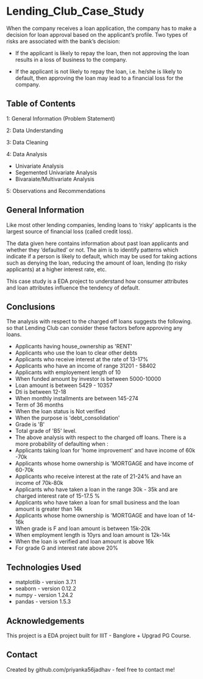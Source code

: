 # Lending_Club_Case_Study

When the company receives a loan application, the company has to make a decision for loan approval based on the applicant’s profile. Two types of risks are associated with the bank’s decision:

- If the applicant is likely to repay the loan, then not approving the loan results in a loss of business to the company.

- If the applicant is not likely to repay the loan, i.e. he/she is likely to default, then approving the loan may lead to a financial loss for the company.



## Table of Contents

1: General Information (Problem Statement)

2: Data Understanding

3: Data Cleaning

4: Data Analysis
- Univariate Analysis
- Segemented Univariate Analysis
- Bivaraiate/Multivariate Analysis

5: Observations and Recommendations


## General Information
Like most other lending companies, lending loans to ‘risky’ applicants is the largest source of financial loss (called credit loss).

The data given here contains information about past loan applicants and whether they ‘defaulted’ or not. The aim is to identify patterns which indicate if a person is likely to default, which may be used for taking actions such as denying the loan, reducing the amount of loan, lending (to risky applicants) at a higher interest rate, etc.

This case study is a EDA project to understand how consumer attributes and loan attributes influence the tendency of default.

## Conclusions
The analysis with respect to the charged off loans suggests the following. so that Lending Club can consider these factors before approving any loans.

- Applicants having house_ownership as 'RENT'
- Applicants who use the loan to clear other debts
- Applicants who receive interest at the rate of 13-17%
- Applicants who have an income of range 31201 - 58402
- Applicants with employement length of 10
- When funded amount by investor is between 5000-10000
- Loan amount is between 5429 - 10357
- Dti is between 12-18
- When monthly installments are between 145-274
- Term of 36 months
- When the loan status is Not verified
- When the purpose is 'debt_consolidation'
- Grade is 'B'
- Total grade of 'B5' level.
- The above analysis with respect to the charged off loans. There is a more probability of defaulting when :
- Applicants taking loan for 'home improvement' and have income of 60k -70k
- Applicants whose home ownership is 'MORTGAGE and have income of 60-70k
- Applicants who receive interest at the rate of 21-24% and have an income of 70k-80k
- Applicants who have taken a loan in the range 30k - 35k and are charged interest rate of 15-17.5 %
- Applicants who have taken a loan for small business and the loan amount is greater than 14k
- Applicants whose home ownership is 'MORTGAGE and have loan of 14-16k
- When grade is F and loan amount is between 15k-20k
- When employment length is 10yrs and loan amount is 12k-14k
- When the loan is verified and loan amount is above 16k
- For grade G and interest rate above 20%

## Technologies Used
- matplotlib - version 3.7.1
- seaborn - version 0.12.2
- numpy - version 1.24.2
- pandas - version 1.5.3


## Acknowledgements
This project is a EDA project built for IIIT - Banglore + Upgrad PG Course.

## Contact
Created by github.com/priyanka56jadhav - feel free to contact me!
 

